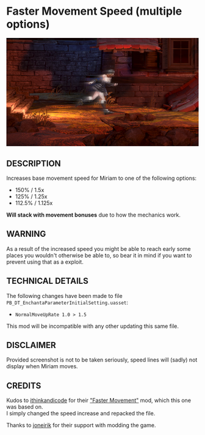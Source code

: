 # Faster Movement Speed (multiple options)

![thumbnail.jpg](thumbnail.jpg)

## DESCRIPTION

Increases base movement speed for Miriam to one of the following options:

- 150% / 1.5x
- 125% / 1.25x
- 112.5% / 1.125x

**Will stack with movement bonuses** due to how the mechanics work.

## WARNING

As a result of the increased speed you might be able to reach early some places you wouldn't otherwise be able to, so bear it in mind if you want to prevent using that as a exploit.

## TECHNICAL DETAILS

The following changes have been made to file `PB_DT_EnchantaParameterInitialSetting.uasset`:

- `NormalMoveUpRate 1.0 > 1.5`

This mod will be incompatible with any other updating this same file.

## DISCLAIMER

Provided screenshot is not to be taken seriously, speed lines will (sadly) not display when Miriam moves.

## CREDITS

Kudos to [ithinkandicode](https://www.nexusmods.com/bloodstainedritualofthenight/users/73115203) for their ["Faster Movement"](https://www.nexusmods.com/bloodstainedritualofthenight/mods/64) mod, which this one was based on.  
I simply changed the speed increase and repacked the file.

Thanks to [joneirik](https://www.nexusmods.com/bloodstainedritualofthenight/users/46391987) for their support with modding the game.
